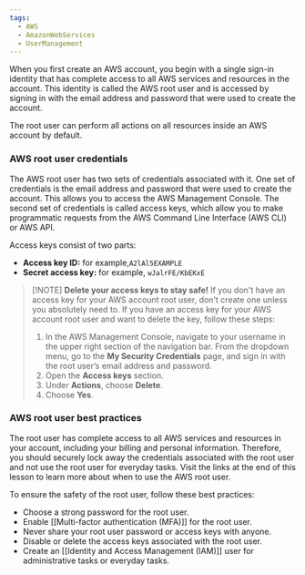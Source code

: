 ```yaml
---
tags:
  - AWS
  - AmazonWebServices
  - UserManagement
---
```

When you first create an AWS account, you begin with a single sign-in identity that has complete access to all AWS services and resources in the account. This identity is called the AWS root user and is accessed by signing in with the email address and password that were used to create the account.

The root user can perform all actions on all resources inside an AWS account by default.
### AWS root user credentials

The AWS root user has two sets of credentials associated with it. One set of credentials is the email address and password that were used to create the account. This allows you to access the AWS Management Console. The second set of credentials is called access keys, which allow you to make programmatic requests from the AWS Command Line Interface (AWS CLI) or AWS API.  
  
Access keys consist of two parts:

- **Access key ID:** for example,`A2lAl5EXAMPLE`
- **Secret access key:** for example, `wJalrFE/KbEKxE`


> [!NOTE] **Delete your access keys to stay safe!**
> If you don't have an access key for your AWS account root user, don't create one unless you absolutely need to. If you have an access key for your AWS account root user and want to delete the key, follow these steps:
> 
> 1. In the AWS Management Console, navigate to your username in the upper right section of the navigation bar. From the dropdown menu, go to the **My Security Credentials** page, and sign in with the root user’s email address and password.
> 2. Open the **Access keys** section.
> 3. Under **Actions**, choose **Delete**.
> 4. Choose **Yes**.


### AWS root user best practices

The root user has complete access to all AWS services and resources in your account, including your billing and personal information. Therefore, you should securely lock away the credentials associated with the root user and not use the root user for everyday tasks. Visit the links at the end of this lesson to learn more about when to use the AWS root user.

To ensure the safety of the root user, follow these best practices:

- Choose a strong password for the root user.
- Enable [[Multi-factor authentication (MFA)]] for the root user.
- Never share your root user password or access keys with anyone.
- Disable or delete the access keys associated with the root user.
- Create an [[Identity and Access Management (IAM)]] user for administrative tasks or everyday tasks.